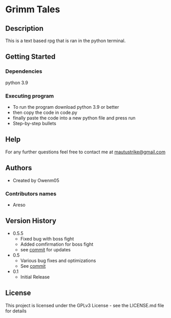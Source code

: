 # Grimm Tales

## Description

This is a text based rpg that is ran in the python terminal.

## Getting Started

### Dependencies

python 3.9

### Executing program

* To run the program download python 3.9 or better 
* then copy the code in code.py 
* finally paste the code into a new python file and press run
* Step-by-step bullets

## Help

For any further questions feel free to contact me at mautustrike@gmail.com

## Authors
* Created by Owenm05 

### Contributors names

* Areso

## Version History
* 0.5.5
    * Fixed bug with boss fight
    * Added comfirmation for boss fight
    * see [commit](https://github.com/Owenm05/Grimm-Tales/commit/0651d360da2d0c8a84b9bed26e3ef8b7faf8f7ad) for updates
* 0.5
    * Various bug fixes and optimizations
    * See [commit](https://github.com/Owenm05/Grimm-Tales/commit/32d7b686396196ead3fbb10144a3afb274d5b2d5)
* 0.1
    * Initial Release

## License

This project is licensed under the GPLv3 License - see the LICENSE.md file for details
